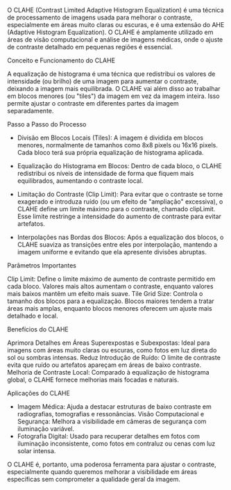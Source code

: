 O CLAHE (Contrast Limited Adaptive Histogram Equalization) é uma técnica de processamento de imagens usada para melhorar o contraste, especialmente em áreas muito claras ou escuras, e é uma extensão do AHE (Adaptive Histogram Equalization). O CLAHE é amplamente utilizado em áreas de visão computacional e análise de imagens médicas, onde o ajuste de contraste detalhado em pequenas regiões é essencial.



Conceito e Funcionamento do CLAHE

A equalização de histograma é uma técnica que redistribui os valores de intensidade (ou brilho) de uma imagem para aumentar o contraste, deixando a imagem mais equilibrada. O CLAHE vai além disso ao trabalhar em blocos menores (ou "tiles") da imagem em vez da imagem inteira. Isso permite ajustar o contraste em diferentes partes da imagem separadamente.



Passo a Passo do Processo
- Divisão em Blocos Locais (Tiles): A imagem é dividida em blocos menores, normalmente de tamanhos como 8x8 pixels ou 16x16 pixels. Cada bloco terá sua própria equalização de histograma aplicada.

- Equalização do Histograma em Blocos: Dentro de cada bloco, o CLAHE redistribui os níveis de intensidade de forma que fiquem mais equilibrados, aumentando o contraste local.

- Limitação do Contraste (Clip Limit): Para evitar que o contraste se torne exagerado e introduza ruído (ou um efeito de "ampliação" excessiva), o CLAHE define um limite máximo para o contraste, chamado clipLimit. Esse limite restringe a intensidade do aumento de contraste para evitar artefatos.

- Interpolações nas Bordas dos Blocos: Após a equalização dos blocos, o CLAHE suaviza as transições entre eles por interpolação, mantendo a imagem uniforme e evitando que ela apresente divisões abruptas.

  

Parâmetros Importantes

Clip Limit: Define o limite máximo de aumento de contraste permitido em cada bloco. Valores mais altos aumentam o contraste, enquanto valores mais baixos mantêm um efeito mais suave.
Tile Grid Size: Controla o tamanho dos blocos para a equalização. Blocos maiores tendem a tratar áreas mais amplas, enquanto blocos menores oferecem um ajuste mais detalhado e local.


Benefícios do CLAHE

Aprimora Detalhes em Áreas Superexpostas e Subexpostas: Ideal para imagens com áreas muito claras ou escuras, como fotos em luz direta do sol ou sombras intensas.
Reduz Introdução de Ruído: O limite de contraste evita que ruído ou artefatos apareçam em áreas de baixo contraste.
Melhoria de Contraste Local: Comparado à equalização de histograma global, o CLAHE fornece melhorias mais focadas e naturais.


Aplicações do CLAHE

- Imagem Médica: Ajuda a destacar estruturas de baixo contraste em radiografias, tomografias e ressonâncias.
Visão Computacional e Segurança: Melhora a visibilidade em câmeras de segurança com iluminação variável.
- Fotografia Digital: Usado para recuperar detalhes em fotos com iluminação inconsistente, como fotos em contraluz ou cenas com luz solar intensa.


O CLAHE é, portanto, uma poderosa ferramenta para ajustar o contraste, especialmente quando queremos melhorar a visibilidade em áreas específicas sem comprometer a qualidade geral da imagem.






